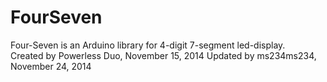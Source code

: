 FourSeven
=========

Four-Seven is an Arduino library for 4-digit 7-segment led-display.  
Created by Powerless Duo, November 15, 2014
Updated by ms234ms234, November 24, 2014
